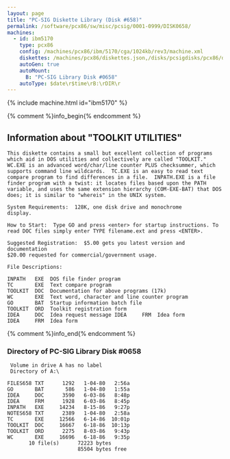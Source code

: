 ```yaml
---
layout: page
title: "PC-SIG Diskette Library (Disk #658)"
permalink: /software/pcx86/sw/misc/pcsig/0001-0999/DISK0658/
machines:
  - id: ibm5170
    type: pcx86
    config: /machines/pcx86/ibm/5170/cga/1024kb/rev3/machine.xml
    diskettes: /machines/pcx86/diskettes.json,/disks/pcsigdisks/pcx86/diskettes.json
    autoGen: true
    autoMount:
      B: "PC-SIG Library Disk #0658"
    autoType: $date\r$time\rB:\rDIR\r
---
```


{% include machine.html id="ibm5170" %}

{% comment %}info_begin{% endcomment %}

## Information about "TOOLKIT UTILITIES"

    This diskette contains a small but excellent collection of programs
    which aid in DOS utilities and collectively are called "TOOLKIT."
    WC.EXE is an advanced word/char/line counter PLUS checksummer, which
    supports command line wildcards.  TC.EXE is an easy to read text
    compare program to find differences in a file.  INPATH.EXE is a file
    finder program with a twist: it locates files based upon the PATH
    variable, and uses the same extension hierarchy (COM-EXE-BAT) that DOS
    does; it is similar to "whereis" in the UNIX system.
    
    System Requirements:  128K, one disk drive and monochrome
    display.
    
    How to Start:  Type GO and press <enter> for startup instructions. To
    read DOC files simply enter TYPE filename.ext and press <ENTER>.
    
    Suggested Registration:  $5.00 gets you latest version and documentation
    $20.00 requested for commercial/government usage.
    
    File Descriptions:
    
    INPATH   EXE  DOS file finder program
    TC       EXE  Text compare program
    TOOLKIT  DOC  Documentation for above programs (17k)
    WC       EXE  Text word, character and line counter program
    GO       BAT  Startup information batch file
    TOOLKIT  ORD  Toolkit registration form
    IDEA     DOC  Idea request message IDEA     FRM  Idea form
    IDEA     FRM  Idea form
{% comment %}info_end{% endcomment %}


### Directory of PC-SIG Library Disk #0658

     Volume in drive A has no label
     Directory of A:\

    FILES658 TXT      1292   1-04-80   2:56a
    GO       BAT       586   1-04-80   1:55a
    IDEA     DOC      3590   6-03-86   8:48p
    IDEA     FRM      1928   6-03-86   8:45p
    INPATH   EXE     14234   8-15-86   9:27p
    NOTES658 TXT      2389   1-04-80   2:58a
    TC       EXE     12566   6-14-86  10:01p
    TOOLKIT  DOC     16667   6-18-86  10:13p
    TOOLKIT  ORD      2275   8-03-86   9:43p
    WC       EXE     16696   6-18-86   9:35p
           10 file(s)      72223 bytes
                           85504 bytes free
